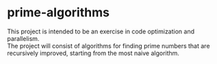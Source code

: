 # prime-algorithms
This project is intended to be an exercise in code optimization and parallelism.  
The project will consist of algorithms for finding prime numbers that are recursively improved, 
starting from the most naive algorithm.
